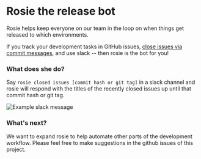 # Rosie the release bot

Rosie helps keep everyone on our team in the loop on when things get released to which environments.

If you track your development tasks in GitHub issues, [close issues via commit messages](https://help.github.com/articles/closing-issues-via-commit-messages), and use slack -- then rosie is the bot for you!

### What does she do?

Say `rosie closed issues [commit hash or git tag]` in a slack channel and rosie will respond with the titles of the recently closed issues up until that commit hash or git tag.

![Example slack message](http://i.imgur.com/AnE6z2K.png)

### What's next?

We want to expand rosie to help automate other parts of the development workflow. Please feel free to make suggestions in the github issues of this project.